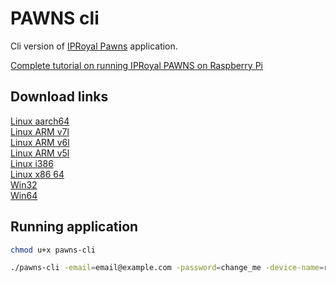 # PAWNS cli

Cli version of [IPRoyal Pawns](https://iproyal.com/pawns/) application.

[Complete tutorial on running IPRoyal PAWNS on Raspberry Pi](https://peppe8o.com/iproyal-with-raspberry-pi-passive-income-service-by-sharing-internet-bandwidth/)

## Download links

[Linux aarch64](https://download.iproyal.com/pawns-cli/latest/linux_aarch64/pawns-cli)\
[Linux ARM v7l](https://download.iproyal.com/pawns-cli/latest/linux_armv7l/pawns-cli)\
[Linux ARM v6l](https://download.iproyal.com/pawns-cli/latest/linux_armv6l/pawns-cli)\
[Linux ARM v5l](https://download.iproyal.com/pawns-cli/latest/linux_armv5l/pawns-cli)\
[Linux i386](https://download.iproyal.com/pawns-cli/latest/linux_i386/pawns-cli)\
[Linux x86 64](https://download.iproyal.com/pawns-cli/latest/linux_x86_64/pawns-cli)\
[Win32](https://download.iproyal.com/pawns-cli/latest/win32/pawns-cli.exe)\
[Win64](https://download.iproyal.com/pawns-cli/latest/win64/pawns-cli.exe)

## Running application

```bash
chmod u+x pawns-cli

./pawns-cli -email=email@example.com -password=change_me -device-name=raspberrypi -accept-tos
```
